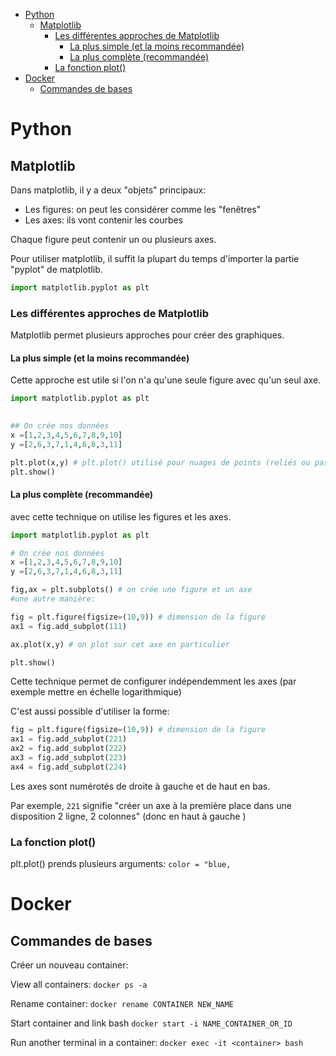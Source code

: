 - [Python](#python)
	- [Matplotlib](#matplotlib)
		- [Les différentes approches de Matplotlib](#les-différentes-approches-de-matplotlib)
			- [La plus simple (et la moins recommandée)](#la-plus-simple-et-la-moins-recommandée)
			- [La plus complète (recommandée)](#la-plus-complète-recommandée)
		- [La fonction plot()](#la-fonction-plot)
- [Docker](#docker)
	- [Commandes de bases](#commandes-de-bases)

# Python
## Matplotlib
Dans matplotlib, il y a deux "objets" principaux:

* Les figures: on peut les considérer comme les "fenêtres"
* Les axes: ils vont contenir les courbes

Chaque figure peut contenir un ou plusieurs axes.

Pour utiliser matplotlib, il suffit la plupart du temps d'importer la partie "pyplot" de matplotlib.

```PYTHON
import matplotlib.pyplot as plt
```

### Les différentes approches de Matplotlib

Matplotlib permet plusieurs approches pour créer des graphiques. 

#### La plus simple (et la moins recommandée)

Cette approche est utile si l'on n'a qu'une seule figure avec qu'un seul axe.

```PYTHON
import matplotlib.pyplot as plt
 

## On crée nos données
x =[1,2,3,4,5,6,7,8,9,10]
y =[2,6,3,7,1,4,6,8,3,11]

plt.plot(x,y) # plt.plot() utilisé pour nuages de points (reliés ou pas) 
plt.show()
```
#### La plus complète (recommandée)

avec cette technique on utilise les figures et les axes.

```python
import matplotlib.pyplot as plt

# On crée nos données
x =[1,2,3,4,5,6,7,8,9,10]
y =[2,6,3,7,1,4,6,8,3,11]

fig,ax = plt.subplots() # on crée une figure et un axe
#une autre manière:

fig = plt.figure(figsize=(10,9)) # dimension de la figure
ax1 = fig.add_subplot(111)

ax.plot(x,y) # on plot sur cet axe en particulier

plt.show()
```
Cette technique permet de configurer indépendemment les axes (par exemple mettre en échelle logarithmique)

C'est aussi possible d'utiliser la forme:

```python
fig = plt.figure(figsize=(10,9)) # dimension de la figure
ax1 = fig.add_subplot(221) 
ax2 = fig.add_subplot(222)
ax3 = fig.add_subplot(223)
ax4 = fig.add_subplot(224)
```
Les axes sont numérotés de droite à gauche et de haut en bas.

Par exemple, `221` signifie "créer un axe à la première place dans une disposition 2 ligne, 2 colonnes" (donc en haut à gauche )

### La fonction plot()

plt.plot() prends plusieurs arguments:
`color = "blue,`



# Docker 

## Commandes de bases

Créer un nouveau container:



View all containers: 
`docker ps -a`

Rename container: 
`docker rename CONTAINER NEW_NAME`

Start container and link bash
`docker start -i NAME_CONTAINER_OR_ID`

Run another terminal in a container:
`docker exec -it <container> bash`























